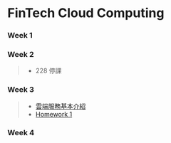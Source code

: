 # FinTech Cloud Computing

### Week 1 


### Week 2 
>* 228 停課
 
### Week 3 
>* [雲端服務基本介紹](https://drive.google.com/file/d/1UYbm03ehUAsKlICvyp1P4I0PZ_g8vlCv/view)
>* [Homework 1](https://github.com/chenyu130/FinTech/blob/main/HW1.md)
>
### Week 4 
